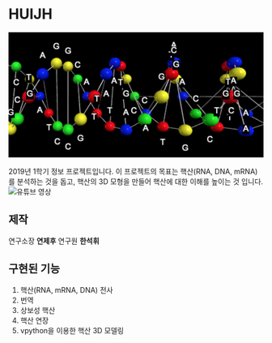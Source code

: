 # HUIJH
![DNA image](dna.png)

2019년 1학기 정보 프로젝트입니다. 이 프로젝트의 목표는 핵산(RNA, DNA, mRNA)를 분석하는 것을 돕고, 핵산의 3D 모형을 만들어 핵산에 대한 이해를 높이는 것 입니다.
![유튜브 영상](https://youtu.be/Xwu4qDs5VCE)

## 제작
연구소장 **연제후**
연구원 **한석휘**

## 구현된 기능
1. 핵산(RNA, mRNA, DNA) 전사
2. 번역
3. 상보성 핵산 
4. 핵산 연장
5. vpython을 이용한 핵산 3D 모델링
